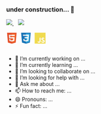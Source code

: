 ### under construction...  🔭


 <div>
  <a href="https://github.com/joseotaviopc">
  <img height="160em" src="https://github-readme-stats.vercel.app/api?username=joseotaviopc&show_icons=true&theme=city_lights&include_all_commits=true&count_private=true">
  </a>  
  <span>&nbsp;&nbsp;</span>  
  <a href="https://github.com/joseotaviopc">
  <img height="160em" src="https://github-readme-stats.vercel.app/api/top-langs/?username=joseotaviopc&layout=compact&langs_count=7&theme=city_lights"/>
  </a>
</div>
<div style="display: inline_block"><br>
  <img align="center" alt="Jose-HTML" height="30" width="30" src="https://raw.githubusercontent.com/devicons/devicon/master/icons/html5/html5-original.svg">&nbsp;
  <img align="center" alt="Jose-CSS" height="30" width="30" src="https://raw.githubusercontent.com/devicons/devicon/master/icons/css3/css3-original.svg">&nbsp;
  <img align="center" alt="Jose-Js" height="30" width="30" src="https://raw.githubusercontent.com/devicons/devicon/master/icons/javascript/javascript-plain.svg">
</div><br>

- 🔭 I’m currently working on ...
- 🌱 I’m currently learning ...
- 👯 I’m looking to collaborate on ...
- 🤔 I’m looking for help with ...
- 💬 Ask me about ...
- 📫 How to reach me: ...
- 😄 Pronouns: ...
- ⚡ Fun fact: ...


